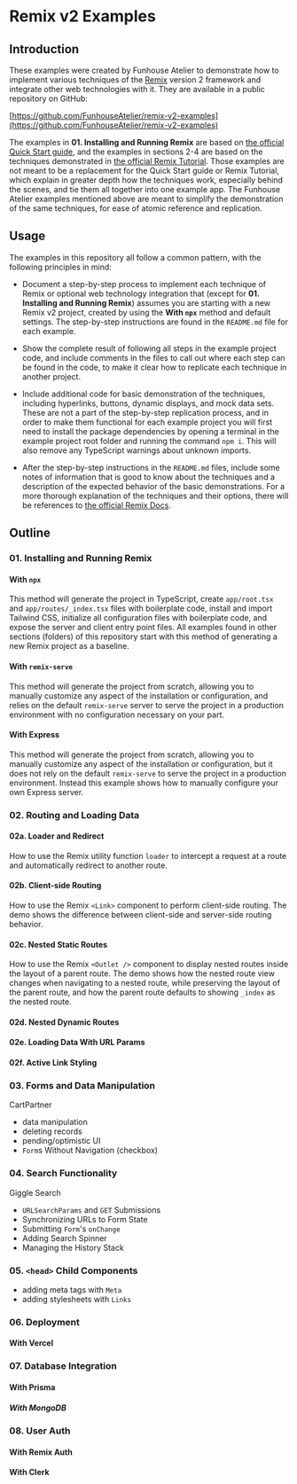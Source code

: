 # Remix v2 Examples

## Introduction

These examples were created by Funhouse Atelier to demonstrate how to implement various techniques of the [Remix](https://remix.run/) version 2 framework and integrate other web technologies with it. They are available in a public repository on GitHub:

[https://github.com/FunhouseAtelier/remix-v2-examples](https://github.com/FunhouseAtelier/remix-v2-examples)

The examples in **01. Installing and Running Remix** are based on [the official Quick Start guide](https://remix.run/docs/en/main/start/quickstart), and the examples in sections 2-4 are based on the techniques demonstrated in [the official Remix Tutorial](https://remix.run/docs/en/main/start/tutorial). Those examples are not meant to be a replacement for the Quick Start guide or Remix Tutorial, which explain in greater depth how the techniques work, especially behind the scenes, and tie them all together into one example app. The Funhouse Atelier examples mentioned above are meant to simplify the demonstration of the same techniques, for ease of atomic reference and replication.

## Usage

The examples in this repository all follow a common pattern, with the following principles in mind:

- Document a step-by-step process to implement each technique of Remix or optional web technology integration that (except for **01. Installing and Running Remix**) assumes you are starting with a new Remix v2 project, created by using the **With `npx`** method and default settings. The step-by-step instructions are found in the `README.md` file for each example.

- Show the complete result of following all steps in the example project code, and include comments in the files to call out where each step can be found in the code, to make it clear how to replicate each technique in another project.

- Include additional code for basic demonstration of the techniques, including hyperlinks, buttons, dynamic displays, and mock data sets. These are not a part of the step-by-step replication process, and in order to make them functional for each example project you will first need to install the package dependencies by opening a terminal in the example project root folder and running the command `npm i`. This will also remove any TypeScript warnings about unknown imports.

- After the step-by-step instructions in the `README.md` files, include some notes of information that is good to know about the techniques and a description of the expected behavior of the basic demonstrations. For a more thorough explanation of the techniques and their options, there will be references to [the official Remix Docs](https://remix.run/docs/en/main).

## Outline

### 01. Installing and Running Remix

#### With `npx`

This method will generate the project in TypeScript, create `app/root.tsx` and `app/routes/_index.tsx` files with boilerplate code, install and import Tailwind CSS, initialize all configuration files with boilerplate code, and expose the server and client entry point files. All examples found in other sections (folders) of this repository start with this method of generating a new Remix project as a baseline.

#### With `remix-serve`

This method will generate the project from scratch, allowing you to manually customize any aspect of the installation or configuration, and relies on the default `remix-serve` server to serve the project in a production environment with no configuration necessary on your part.

#### With Express

This method will generate the project from scratch, allowing you to manually customize any aspect of the installation or configuration, but it does not rely on the default `remix-serve` to serve the project in a production environment. Instead this example shows how to manually configure your own Express server.

### 02. Routing and Loading Data

#### 02a. Loader and Redirect

How to use the Remix utility function `loader` to intercept a request at a route and automatically redirect to another route.

#### 02b. Client-side Routing

How to use the Remix `<Link>` component to perform client-side routing. The demo shows the difference between client-side and server-side routing behavior.

#### 02c. Nested Static Routes

How to use the Remix `<Outlet />` component to display nested routes inside the layout of a parent route. The demo shows how the nested route view changes when navigating to a nested route, while preserving the layout of the parent route, and how the parent route defaults to showing `_index` as the nested route.

#### 02d. Nested Dynamic Routes

#### 02e. Loading Data With URL Params

#### 02f. Active Link Styling

### 03. Forms and Data Manipulation

CartPartner

- data manipulation
- deleting records
- pending/optimistic UI
- `Form`s Without Navigation (checkbox)

### 04. Search Functionality

Giggle Search

- `URLSearchParams` and `GET` Submissions
- Synchronizing URLs to Form State
- Submitting `Form`'s `onChange`
- Adding Search Spinner
- Managing the History Stack

### 05. `<head>` Child Components

- adding meta tags with `Meta`
- adding stylesheets with `Links`

### 06. Deployment

#### With Vercel

### 07. Database Integration

#### With Prisma

##### With MongoDB

### 08. User Auth

#### With Remix Auth

#### With Clerk
